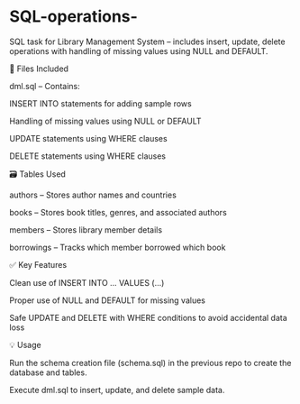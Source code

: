 # SQL-operations-
SQL task for Library Management System – includes insert, update, delete operations with handling of missing values using NULL and DEFAULT.

📂 Files Included

dml.sql – Contains:

INSERT INTO statements for adding sample rows

Handling of missing values using NULL or DEFAULT

UPDATE statements using WHERE clauses

DELETE statements using WHERE clauses

🗃️ Tables Used

authors – Stores author names and countries

books – Stores book titles, genres, and associated authors

members – Stores library member details

borrowings – Tracks which member borrowed which book

✅ Key Features

Clean use of INSERT INTO ... VALUES (...)

Proper use of NULL and DEFAULT for missing values

Safe UPDATE and DELETE with WHERE conditions to avoid accidental data loss

💡 Usage

Run the schema creation file (schema.sql) in the previous repo to create the database and tables.

Execute dml.sql to insert, update, and delete sample data.
